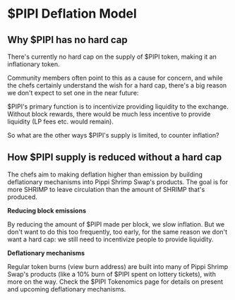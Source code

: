 # $PIPI Deflation Model

## **Why $PIPI has no hard cap**

There's currently no hard cap on the supply of $PIPI token, making it an inflationary token.

Community members often point to this as a cause for concern, and while the chefs certainly understand the wish for a hard cap, there's a big reason we don't expect to set one in the near future:

$PIPI's primary function is to incentivize providing liquidity to the exchange. Without block rewards, there would be much less incentive to provide liquidity \(LP fees etc. would remain\).

So what are the other ways $PIPI's supply is limited, to counter inflation?

## **How $PIPI supply is reduced without a hard cap**

The chefs aim to making deflation higher than emission by building deflationary mechanisms into Pippi Shrimp Swap's products. The goal is for more SHRIMP to leave circulation than the amount of SHRIMP that's produced.

**Reducing block emissions**

By reducing the amount of $PIPI made per block, we slow inflation. But we don't want to do this too frequently, too early, for the same reason we don't want a hard cap: we still need to incentivize people to provide liquidity.

**Deflationary mechanisms**

Regular token burns \(view burn address\) are built into many of Pippi Shrimp Swap's products \(like a 10% burn of $PIPI spent on lottery tickets\), with more on the way. Check the $PIPI Tokenomics page for details on present and upcoming deflationary mechanisms.

